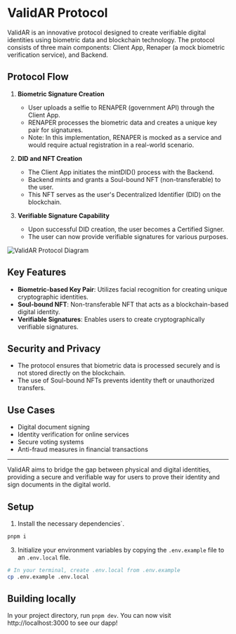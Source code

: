 # ValidAR Protocol

ValidAR is an innovative protocol designed to create verifiable digital identities using biometric data and blockchain technology. The protocol consists of three main components: Client App, Renaper (a mock biometric verification service), and Backend.

## Protocol Flow

1. **Biometric Signature Creation**
   - User uploads a selfie to RENAPER (government API) through the Client App.
   - RENAPER processes the biometric data and creates a unique key pair for signatures.
   - Note: In this implementation, RENAPER is mocked as a service and would require actual registration in a real-world scenario.

2. **DID and NFT Creation**
   - The Client App initiates the mintDID() process with the Backend.
   - Backend mints and grants a Soul-bound NFT (non-transferable) to the user.
   - This NFT serves as the user's Decentralized Identifier (DID) on the blockchain.

3. **Verifiable Signature Capability**
   - Upon successful DID creation, the user becomes a Certified Signer.
   - The user can now provide verifiable signatures for various purposes.


![ValidAR Protocol Diagram](https://imgur.com/a/6x07P5m)


## Key Features

- **Biometric-based Key Pair**: Utilizes facial recognition for creating unique cryptographic identities.
- **Soul-bound NFT**: Non-transferable NFT that acts as a blockchain-based digital identity.
- **Verifiable Signatures**: Enables users to create cryptographically verifiable signatures.

## Security and Privacy

- The protocol ensures that biometric data is processed securely and is not stored directly on the blockchain.
- The use of Soul-bound NFTs prevents identity theft or unauthorized transfers.

## Use Cases

- Digital document signing
- Identity verification for online services
- Secure voting systems
- Anti-fraud measures in financial transactions
---

ValidAR aims to bridge the gap between physical and digital identities, providing a secure and verifiable way for users to prove their identity and sign documents in the digital world.
## Setup

1. Install the necessary dependencies`.
```sh
pnpm i 
```

3. Initialize your environment variables by copying the `.env.example` file to an `.env.local` file.
```sh
# In your terminal, create .env.local from .env.example
cp .env.example .env.local
```

## Building locally

In your project directory, run `pnpm dev`. You can now visit http://localhost:3000 to see our dapp!